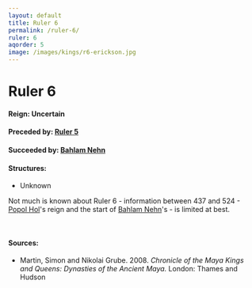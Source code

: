 ```yaml
---
layout: default
title: Ruler 6
permalink: /ruler-6/
ruler: 6
aqorder: 5
image: /images/kings/r6-erickson.jpg
---
```


# Ruler 6

#### <strong>Reign:</strong> Uncertain
#### <strong>Preceded by:</strong> <a href="{{site.baseurl}}/ruler-5">Ruler 5</a>
#### <strong>Succeeded by:</strong> <a href="{{site.baseurl}}/bahlam-nehn">Bahlam Nehn</a>
#### <strong>Structures:</strong>
<ul>
<li>Unknown</li>
</ul>

Not much is known about Ruler 6 - information between 437 and 524 - <a href="{{site.baseurl}}/popol-hol/">Popol Hol</a>'s reign and the start of <a href="{{site.baseurl}}/bahlam-nehn/">Bahlam Nehn</a>'s - is limited at best.

<br>

#### <strong>Sources:</strong>
<ul>
<li>Martin, Simon and Nikolai Grube. 2008. <cite>Chronicle of the Maya Kings and
    Queens: Dynasties of the Ancient Maya.</cite> London: Thames and Hudson</li>
</ul>
